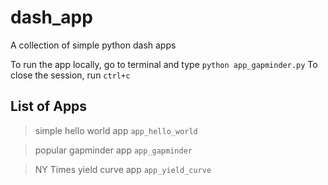 # dash_app
A collection of simple python dash apps

To run the app locally, go to terminal and type ```python app_gapminder.py```
To close the session, run ```ctrl+c```

List of Apps
------------

> simple hello world app ```app_hello_world```

> popular gapminder app ```app_gapminder```

> NY Times yield curve app ```app_yield_curve```

